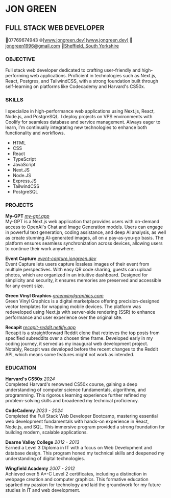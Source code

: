 # JON GREEN

## FULL STACK WEB DEVELOPER

📱07769674943
🌐[www.jongreen.dev](www.jongreen.dev)
📧 jongreen1996@gmail.com
📍[Sheffield, South Yorkshire](https://www.google.com/maps/place/Sheffield)

### OBJECTIVE

Full stack web developer dedicated to crafting user-friendly and high-performing web applications. Proficient in technologies such as Next.js, React, Postgres, and TailwindCSS, with a strong foundation built through self-learning on platforms like Codecademy and Harvard's CS50x.

### SKILLS

I specialize in high-performance web applications using Next.js, React, Node.js, and PostgreSQL. I deploy projects on VPS environments with Coolify for seamless database and service management. Always eager to learn, I'm continually integrating new technologies to enhance both functionality and workflows.

- HTML
- CSS
- React
- TypeScript
- JavaScript
- Next.JS
- Node.JS
- Express.JS
- TailwindCSS
- PostgreSQL

### PROJECTS

**My-GPT**
_[my-gpt.app](my-gpt.app)_  
My-GPT is a Next.js web application that provides users with on-demand access to OpenAI's Chat and Image Generation models. Users can engage in powerful text generation, coding assistance, and deep AI analysis, as well as create stunning AI-generated images, all on a pay-as-you-go basis. The platform ensures seamless synchronization across devices, allowing users to continue their work anywhere.

**Event Capture**
_[event-capture.jongreen.dev](event-capture.jongreen.dev)_  
Event Capture lets users capture lossless images of their event from multiple perspectives. With easy QR code sharing, guests can upload photos, which are organized in an intuitive dashboard. Designed for simplicity and security, it ensures memories are preserved and accessible for any event size.

**Green Vinyl Graphics**
_[greenvinylgraphics.com](greenvinylgraphics.com)_  
Green Vinyl Graphics is a digital marketplace offering precision-designed vector templates for wrapping mobile devices. The platform was redeveloped using Next.js with server-side rendering (SSR) to enhance performance and user experience over the original site.

**Recapit**
_[recapit-reddit.netlify.app](recapit-reddit.netlify.app)_  
Recapit is a straightforward Reddit clone that retrieves the top posts from specified subreddits over a chosen time frame. Developed early in my coding journey, it served as my inaugural web development project. Notably, Recapit was developed before the recent changes to the Reddit API, which means some features might not work as intended.

### EDUCATION

**Harvard's CS50x** _2024_  
Completed Harvard's renowned CS50x course, gaining a deep understanding of computer science fundamentals, algorithms, and programming. This rigorous learning experience further refined my problem-solving skills and broadened my technical proficiency.

**CodeCademy** _2023 - 2024_  
Completed the Full Stack Web Developer Bootcamp, mastering essential web development fundamentals with hands-on experience in React, Node.js, and SQL. This immersive program provided a strong foundation for building modern, scalable applications.

**Dearne Valley College** _2012 - 2013_   
Earned a Level 3 Diploma in IT with a focus on Web Development and database design. This program honed my technical skills and deepened my understanding of digital technologies.

**Wingfield Academy** _2007 - 2012_   
Achieved over 5 A\*-C Level 2 certificates, including a distinction in webpage creation and computer graphics. This formative education sparked my passion for technology and laid the groundwork for my future studies in IT and web development.
